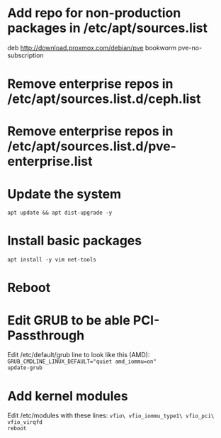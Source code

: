 # Add repo for non-production packages in /etc/apt/sources.list
deb http://download.proxmox.com/debian/pve bookworm pve-no-subscription

# Remove enterprise repos in /etc/apt/sources.list.d/ceph.list
# Remove enterprise repos in /etc/apt/sources.list.d/pve-enterprise.list

# Update the system
`apt update && apt dist-upgrade -y`

# Install basic packages
`apt install -y vim net-tools`

# Reboot

# Edit GRUB to be able PCI-Passthrough
Edit /etc/default/grub line to look like this (AMD):
`GRUB_CMDLINE_LINUX_DEFAULT="quiet amd_iommu=on"`\
`update-grub`
# Add kernel modules
Edit /etc/modules with these lines:
`vfio\
vfio_iommu_type1\
vfio_pci\
vfio_virqfd`\
`reboot`



